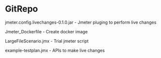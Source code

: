 # GitRepo
jmeter.config.livechanges-0.1.0.jar  -   Jmeter pluging to perform live changes

Jmeter_Dockerfile  -  Create docker image


LargeFileScenario.jmx -  Trial jmeter script


example-testplan.jmx  -  APIs to make live changes


